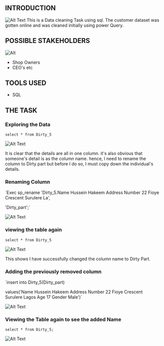 ## INTRODUCTION

![Alt Text]('')
This is a Data cleaning Task using sql. 
The customer dataset was gotten online and was cleaned initially using power Query.

## POSSIBLE STAKEHOLDERS

![Alt]('')
* Shop Owners
* CEO's etc

## TOOLS USED
* SQL

## THE TASK

### Exploring the Data

`select * from Dirty_5`

![Alt Text]('https://github.com/Mario-Gozie/Customer-Detail-data-Cleaning-and-Viz/blob/main/Images/Screenshot%20(293).png')

It is clear that the details are all in one column. it's also obvious that someone's detail is as the column name.
hence, I need to rename the column to Dirty part but before I do so, I must copy down the individual's details.

### Renaming Column

`Exec sp_rename 'Dirty_5.Name Hussein Hakeem Address Number 22 Fioye Crescent Surulere La', 

'Dirty_part';`

![Alt Text]('https://github.com/Mario-Gozie/Customer-Detail-data-Cleaning-and-Viz/blob/main/Images/Screenshot%20(294).png')

### viewing the table again

`select * from Dirty_5`

![Alt Text]('https://github.com/Mario-Gozie/Customer-Detail-data-Cleaning-and-Viz/blob/main/Images/Screenshot%20(295).png')

This shows I have successfully changed the column name to Dirty Part.

### Adding the previously removed column

`insert into Dirty_5(Dirty_part)

values('Name Hussein Hakeem Address Number 22 Fioye Crescent Surulere Lagos Age 17 Gender Male')`

![Alt Text]('https://github.com/Mario-Gozie/Customer-Detail-data-Cleaning-and-Viz/blob/main/Images/Screenshot%20(296).png')




### Viewing the Table again to see the added Name
`select * from Dirty_5;`


![Alt Text]('https://github.com/Mario-Gozie/Customer-Detail-data-Cleaning-and-Viz/blob/main/Images/Screenshot%20(297).png')

